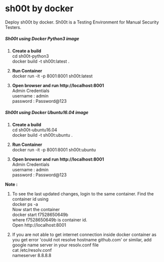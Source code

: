 # sh00t by docker
Deploy sh00t by docker. Sh00t is a Testing Environment for Manual Security Testers.

##### Sh00t using Docker Python3 image

1. **Create a build**<br/>
cd sh00t-python3<br/>
docker build -t sh00t:latest .

2. **Run Container**<br/>
docker run -it -p 8001:8001 sh00t:latest

3. **Open browser and run http://localhost:8001**<br/>
Admin Credentials<br/>
username	:	admin<br/>
password	:	Password@123

##### Sh00t using Docker Ubuntu16.04 image

1. **Create a build**<br/>
cd sh00t-ubuntu16.04<br/>
docker build -t sh00t:ubuntu .

2. **Run Container**<br/>
docker run -it -p 8001:8001 sh00t:ubuntu

3. **Open browser and run http://localhost:8001**<br/>
Admin Credentials<br/>
username	:	admin<br/>
password	:	Password@123


**Note :**<br/>
1. To see the last updated changes, login to the same container. Find the container id using<br/>
docker ps -a<br/>
Now start the container<br/>
docker start f7528650649b<br/>
where f7528650649b is container id.<br/>
Open http://localhost:8001

2. If you are not able to get internet connection inside docker container as you get error 'could not resolve hostname github.com' or similar, add google name server in your resolv.conf file<br/>
cat /etc/resolv.conf<br/>
nameserver 8.8.8.8

